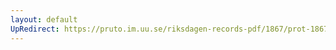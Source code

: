 ```yaml
---
layout: default
UpRedirect: https://pruto.im.uu.se/riksdagen-records-pdf/1867/prot-1867--fk--326/prot-1867--fk--326_046.pdf
---
```

